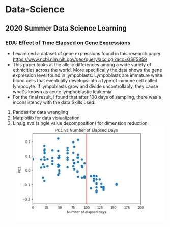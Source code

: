 # Data-Science
## 2020 Summer Data Science Learning

### [EDA: Effect of Time Elapsed on Gene Expressions](https://github.com/ronwho/Data-Science/blob/master/EDA%20Effect%20of%20Time%20Elapsed%20on%20Gene%20Expressions.ipynb)
* I examined a dataset of gene expressions found in this research paper. https://www.ncbi.nlm.nih.gov/geo/query/acc.cgi?acc=GSE5859
* This paper looks at the allelic differences among a wide variety of ethnicities across the world. More specifically the data shows the gene expression level found in lympoblasts. Lympoblasts are immature white blood cells that eventually develops into a type of immune cell called lympocyte. If lympoblasts grow and divide uncontrollably, they cause what's known as acute lymphoblastic leukemia.
* For the final result, I found that after 100 days of sampling, there was a inconsistency with the data
Skills used:
1. Pandas for data wrangling
2. Matplotlib for data visiualization
3. Linalg.svd (single value decomposition) for dimension reduction
![](/imgs/eda1.JPG)
